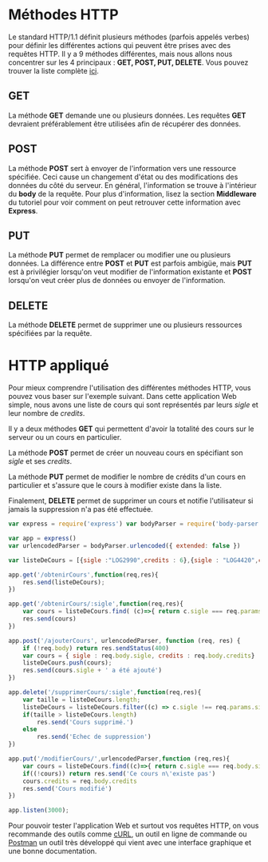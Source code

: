 # Méthodes HTTP

Le standard HTTP/1.1 définit plusieurs méthodes (parfois appelés verbes) pour définir les différentes actions qui peuvent être prises avec des requêtes HTTP. Il y a 9 méthodes différentes, mais nous allons nous concentrer sur les 4 principaux : **GET, POST, PUT, DELETE**. Vous pouvez trouver la liste complète [ici](https://developer.mozilla.org/en-US/docs/Web/HTTP/Methods).

## GET

La méthode **GET** demande une ou plusieurs données. Les requêtes **GET** devraient préférablement être utilisées afin de récupérer des données. 

## POST

La méthode **POST** sert à envoyer de l'information vers une ressource spécifiée. Ceci cause un changement d'état ou des modifications des données du côté du serveur. En général, l'information se trouve à l'intérieur du **body** de la requête. Pour plus d'information, lisez la section **Middleware** du tutoriel pour voir comment on peut retrouver cette information avec **Express**.

## PUT

La méthode **PUT** permet de remplacer ou modifier une ou plusieurs données. La différence entre **POST** et **PUT** est parfois ambigüe, mais **PUT** est à privilégier lorsqu'on veut modifier de l'information existante et **POST** lorsqu'on veut créer plus de données ou envoyer de l'information.

## DELETE

La méthode **DELETE** permet de supprimer une ou plusieurs ressources spécifiées par la requête.

# HTTP appliqué

Pour mieux comprendre l'utilisation des différentes méthodes HTTP, vous pouvez vous baser sur l'exemple suivant. Dans cette application Web simple, nous avons une liste de cours qui sont représentés par leurs _sigle_ et leur nombre de _credits_. 

Il y a deux méthodes **GET** qui permettent d'avoir la totalité des cours sur le serveur ou un cours en particulier. 

La méthode **POST** permet de créer un nouveau cours en spécifiant son _sigle_ et ses _credits_. 

La méthode **PUT** permet de modifier le nombre de crédits d'un cours en particulier et s'assure que le cours à modifier existe dans la liste. 

Finalement, **DELETE** permet de supprimer un cours et notifie l'utilisateur si jamais la suppression n'a pas été effectuée.

```js 
var express = require('express') var bodyParser = require('body-parser')

var app = express() 
var urlencodedParser = bodyParser.urlencoded({ extended: false })

var listeDeCours = [{sigle :"LOG2990",credits : 6},{sigle : "LOG4420",credits : 3}];

app.get('/obtenirCours',function(req,res){     
	res.send(listeDeCours);
})

app.get('/obtenirCours/:sigle',function(req,res){     
	var cours = listeDeCours.find( (c)=>{ return c.sigle === req.params.sigle })     
	res.send(cours)
})

app.post('/ajouterCours', urlencodedParser, function (req, res) {
	if (!req.body) return res.sendStatus(400) 
	var cours = { sigle : req.body.sigle, credits : req.body.credits} 
	listeDeCours.push(cours);
	res.send(cours.sigle + ' a été ajouté')
})

app.delete('/supprimerCours/:sigle',function(req,res){
	var taille = listeDeCours.length;
	listeDeCours = listeDeCours.filter((c) => c.sigle !== req.params.sigle);
	if(taille > listeDeCours.length)
		res.send('Cours supprimé.')
	else         
		res.send('Echec de suppression') 
})

app.put('/modifierCours/',urlencodedParser,function (req,res){     
	var cours = listeDeCours.find((c)=>{ return c.sigle === req.body.sigle})     
	if((!cours)) return res.send('Ce cours n\'existe pas')     
	cours.credits = req.body.credits     
	res.send('Cours modifié') 
})

app.listen(3000);
```

Pour pouvoir tester l'application Web et surtout vos requêtes HTTP, on vous recommande des outils comme [cURL](https://curl.haxx.se/), un outil en ligne de commande ou [Postman](https://www.getpostman.com/) un outil très développé qui vient avec une interface graphique et une bonne documentation.